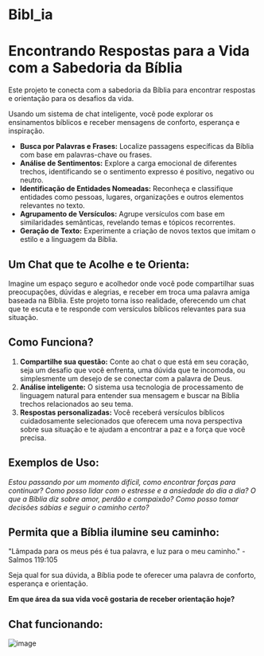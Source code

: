 # Bibl_ia
# Encontrando Respostas para a Vida com a Sabedoria da Bíblia

Este projeto te conecta com a sabedoria da Bíblia para encontrar respostas e orientação para os desafios da vida. 

Usando um sistema de chat inteligente, você pode explorar os ensinamentos bíblicos e receber mensagens de conforto, esperança e inspiração.

* **Busca por Palavras e Frases:** Localize passagens específicas da Bíblia com base em palavras-chave ou frases.
* **Análise de Sentimentos:** Explore a carga emocional de diferentes trechos, identificando se o sentimento expresso é positivo, negativo ou neutro.
* **Identificação de Entidades Nomeadas:** Reconheça e classifique entidades como pessoas, lugares, organizações e outros elementos relevantes no texto.
* **Agrupamento de Versículos:** Agrupe versículos com base em similaridades semânticas, revelando temas e tópicos recorrentes. 
* **Geração de Texto:** Experimente a criação de novos textos que imitam o estilo e a linguagem da Bíblia. 

## Um Chat que te Acolhe e te Orienta:


Imagine um espaço seguro e acolhedor onde você pode compartilhar suas preocupações, dúvidas e alegrias, e receber em troca uma palavra amiga baseada na Bíblia. Este projeto torna isso realidade, oferecendo um chat que te escuta e te responde com versículos bíblicos relevantes para sua situação.


## Como Funciona?

1. **Compartilhe sua questão:** Conte ao chat o que está em seu coração, seja um desafio que você enfrenta, uma dúvida que te incomoda, ou simplesmente um desejo de se conectar com a palavra de Deus.
2. **Análise inteligente:** O sistema usa tecnologia de processamento de linguagem natural para entender sua mensagem e buscar na Bíblia trechos relacionados ao seu tema.
3. **Respostas personalizadas:** Você receberá versículos bíblicos cuidadosamente selecionados que oferecem uma nova perspectiva sobre sua situação e te ajudam a encontrar a paz e a força que você precisa.

## Exemplos de Uso:

*Estou passando por um momento difícil, como encontrar forças para continuar?*
*Como posso lidar com o estresse e a ansiedade do dia a dia?*
*O que a Bíblia diz sobre amor, perdão e compaixão?*
*Como posso tomar decisões sábias e seguir o caminho certo?*

## Permita que a Bíblia ilumine seu caminho:

"Lâmpada para os meus pés é tua palavra, e luz para o meu caminho." - Salmos 119:105

Seja qual for sua dúvida, a Bíblia pode te oferecer uma palavra de conforto, esperança e orientação.

 **Em que área da sua vida você gostaria de receber orientação hoje?**

## Chat funcionando:

![image](https://github.com/davidrocha629/Bibl_ia/assets/160022516/fe23bbaa-6d33-47e4-bc2a-087e4dace285)


